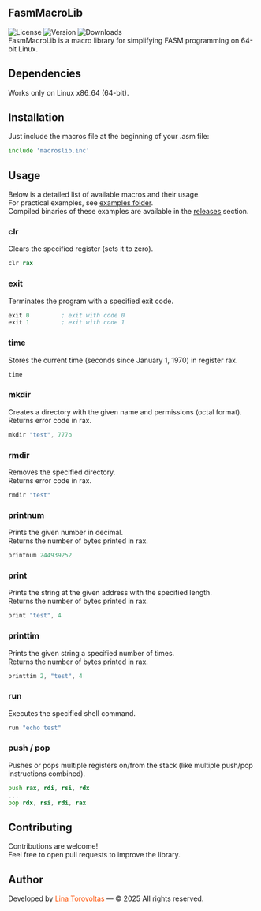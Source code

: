 ## FasmMacroLib

![License](https://img.shields.io/github/license/lina-torovoltas/FasmMacrosLib)
![Version](https://img.shields.io/github/v/release/lina-torovoltas/FasmMacrosLib)
![Downloads](https://img.shields.io/github/downloads/lina-torovoltas/FasmMacrosLib/total)</br>
FasmMacroLib is a macro library for simplifying FASM programming on 64-bit Linux.


## Dependencies

Works only on Linux x86_64 (64-bit).


## Installation

Just include the macros file at the beginning of your .asm file:

```asm
include 'macroslib.inc'
```


## Usage

Below is a detailed list of available macros and their usage.</br>
For practical examples, see [examples folder](macroslib/examples).</br>
Compiled binaries of these examples are available in the [releases](https://github.com/lina-torovoltas/FasmMacrosLib/releases) section.

### clr
Clears the specified register (sets it to zero).

```asm
clr rax
```

### exit
Terminates the program with a specified exit code.

```asm
exit 0         ; exit with code 0
exit 1         ; exit with code 1
```

### time
Stores the current time (seconds since January 1, 1970) in register rax.

```asm
time
```

### mkdir
Creates a directory with the given name and permissions (octal format).</br>
Returns error code in rax.

```asm
mkdir "test", 777o
```

### rmdir
Removes the specified directory.</br>
Returns error code in rax.

```asm
rmdir "test"
```

### printnum
Prints the given number in decimal.</br>
Returns the number of bytes printed in rax.

```asm
printnum 244939252
```

### print
Prints the string at the given address with the specified length.</br>
Returns the number of bytes printed in rax.

```asm
print "test", 4
```

### printtim
Prints the given string a specified number of times.</br>
Returns the number of bytes printed in rax.

```asm
printtim 2, "test", 4
```

### run
Executes the specified shell command.

```asm
run "echo test"
```

### push / pop
Pushes or pops multiple registers on/from the stack (like multiple push/pop instructions combined).

```asm
push rax, rdi, rsi, rdx
...
pop rdx, rsi, rdi, rax
```


## Contributing

Contributions are welcome!</br>
Feel free to open pull requests to improve the library.


## Author

Developed by <a href="https://github.com/lina-torovoltas" style="color:#ff4f00">Lina Torovoltas</a> — © 2025 All rights reserved.

